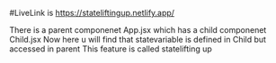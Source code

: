 #LiveLink is 
https://stateliftingup.netlify.app/
 
 There is a parent componenet App.jsx which has a child componenet Child.jsx
 Now here u will find that statevariable is defined in Child but accessed in parent 
 This feature is called statelifting up 


